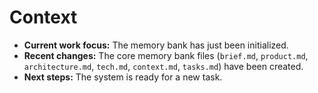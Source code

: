 # Context

- **Current work focus:** The memory bank has just been initialized.
- **Recent changes:** The core memory bank files (`brief.md`, `product.md`, `architecture.md`, `tech.md`, `context.md`, `tasks.md`) have been created.
- **Next steps:** The system is ready for a new task.